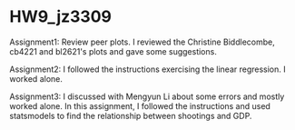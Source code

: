 # HW9_jz3309
Assignment1:
Review peer plots. I reviewed the Christine Biddlecombe, cb4221 and bl2621's plots and gave some suggestions.

Assignment2: I followed the instructions exercising the linear regression. I worked alone.

Assignment3: I discussed with Mengyun Li about some errors and mostly worked alone. In this assignment, I followed the instructions and used statsmodels to find the relationship between shootings and GDP.
